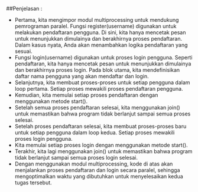 ##Penjelasan :

- Pertama, kita mengimpor modul multiprocessing untuk mendukung pemrograman paralel.
Fungsi register(username) digunakan untuk melakukan pendaftaran pengguna. Di sini, kita hanya mencetak pesan untuk menunjukkan dimulainya dan berakhirnya proses pendaftaran. Dalam kasus nyata, Anda akan menambahkan logika pendaftaran yang sesuai.
- Fungsi login(username) digunakan untuk proses login pengguna. Seperti pendaftaran, kita hanya mencetak pesan untuk menunjukkan dimulainya dan berakhirnya proses login.
Pada blok utama, kita mendefinisikan daftar nama pengguna yang akan mendaftar dan login.
- Selanjutnya, kita membuat proses-proses untuk setiap pengguna dalam loop pertama. Setiap proses mewakili proses pendaftaran pengguna.
- Kemudian, kita memulai setiap proses pendaftaran dengan menggunakan metode start().
- Setelah semua proses pendaftaran selesai, kita menggunakan join() untuk memastikan bahwa program tidak berlanjut sampai semua proses selesai.
- Setelah proses pendaftaran selesai, kita membuat proses-proses baru untuk setiap pengguna dalam loop kedua. Setiap proses mewakili proses login pengguna.
- Kita memulai setiap proses login dengan menggunakan metode start().
- Terakhir, kita lagi menggunakan join() untuk memastikan bahwa program tidak berlanjut sampai semua proses login selesai.
- Dengan menggunakan modul multiprocessing, kode di atas akan menjalankan proses pendaftaran dan login secara paralel, sehingga mengoptimalkan waktu yang dibutuhkan untuk menyelesaikan kedua tugas tersebut.
